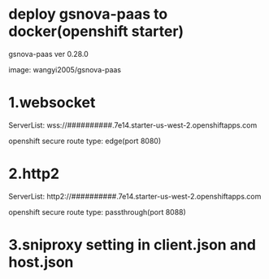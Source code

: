 # deploy gsnova-paas to  docker(openshift starter)

gsnova-paas ver 0.28.0

image: wangyi2005/gsnova-paas

# 1.websocket

ServerList: wss://##########.7e14.starter-us-west-2.openshiftapps.com

openshift secure route type: edge(port 8080)

# 2.http2

ServerList: http2://##########.7e14.starter-us-west-2.openshiftapps.com

openshift secure route type: passthrough(port 8088)

# 3.sniproxy setting in client.json and host.json


